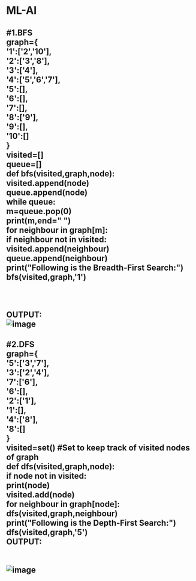 # ML-AI

<b>#1.BFS</b><br>
graph={<br>
    '1':['2','10'],<br>
    '2':['3','8'],<br>
    '3':['4'],<br>
    '4':['5','6','7'],<br>
    '5':[],<br>
    '6':[],<br>
    '7':[],<br>
    '8':['9'],<br>
    '9':[],<br>
    '10':[]<br>
    }<br>
visited=[]<br>
queue=[]<br>
def bfs(visited,graph,node):<br>
    visited.append(node)<br>
    queue.append(node)<br>
    while queue:<br>
        m=queue.pop(0)<br>
        print(m,end=" ")<br>
        for neighbour in graph[m]:<br>
            if neighbour not in visited:<br>
                visited.append(neighbour)<br>
                queue.append(neighbour)<br>
print("Following is the Breadth-First Search:")<br>
bfs(visited,graph,'1')<br><br><br><br>
<b>OUTPUT:</b><br>
![image](https://user-images.githubusercontent.com/97940332/207026350-272364f6-19bb-49c6-813e-d4d450dad8b6.png)
----------------------------------------------------------------------------------------------------------------------------------------------------------
<b>#2.DFS</b><br>
graph={<br>
    '5':['3','7'],<br>
    '3':['2','4'],<br>
    '7':['6'],<br>
    '6':[],<br>
    '2':['1'],<br>
    '1':[],<br>
    '4':['8'],<br>
    '8':[]<br>
}<br>
visited=set() #Set to keep track of visited nodes of graph<br>
def dfs(visited,graph,node):<br>
    if node not in visited:<br>
        print(node)<br>
        visited.add(node)<br>
        for neighbour in graph[node]:<br>
            dfs(visited,graph,neighbour)<br>
print("Following is the Depth-First Search:")<br>
dfs(visited,graph,'5')<br>
<b>OUTPUT:</b><br><br><br>
![image](https://user-images.githubusercontent.com/97940332/207026465-d03c3220-cfa0-4907-b516-d362464b365b.png)
------------------------------------------------------------------------------------------------------------------------------------------------------------------
